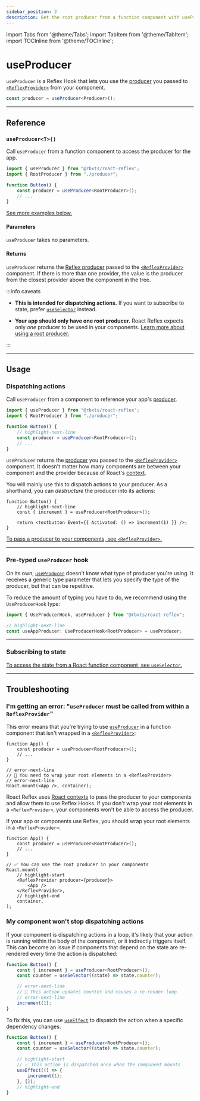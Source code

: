 ```yaml
---
sidebar_position: 2
description: Get the root producer from a function component with useProducer.
---
```


import Tabs from '@theme/Tabs';
import TabItem from '@theme/TabItem';
import TOCInline from '@theme/TOCInline';

# useProducer

`useProducer` is a Reflex Hook that lets you use the [producer](../reflex/producer) you passed to [`<ReflexProvider>`](reflex-provider) from your component.

```ts
const producer = useProducer<Producer>();
```

<TOCInline toc={toc} />

---

## Reference

### `useProducer<T>()`

Call `useProducer` from a function component to access the producer for the app.

```ts
import { useProducer } from "@rbxts/roact-reflex";
import { RootProducer } from "./producer";

function Button() {
	const producer = useProducer<RootProducer>();
	// ...
}
```

[See more examples below.](#usage)

#### Parameters

`useProducer` takes no parameters.

#### Returns

`useProducer` returns the [Reflex producer](../reflex/producer) passed to the [`<ReflexProvider>`](reflex-provider) component. If there is more than one provider, the value is the producer from the closest provider above the component in the tree.

:::info caveats

-   **This is intended for dispatching actions.** If you want to subscribe to state, prefer [`useSelector`](use-selector) instead.

-   **Your app should only have one root producer.** Roact Reflex expects only _one_ producer to be used in your components. [Learn more about using a root producer.](../reflex/combine-producers#using-multiple-producers)

:::

---

## Usage

### Dispatching actions

Call `useProducer` from a component to reference your app's [producer](../reflex/producer).

```ts
import { useProducer } from "@rbxts/roact-reflex";
import { RootProducer } from "./producer";

function Button() {
	// highlight-next-line
	const producer = useProducer<RootProducer>();
	// ...
}
```

`useProducer` returns the [producer](../reflex/producer) you passed to the [`<ReflexProvider>`](reflex-provider) component. It doesn't matter how many components are between your component and the provider because of Roact's [context](https://roblox.github.io/roact/advanced/context/).

You will mainly use this to dispatch actions to your producer. As a shorthand, you can _destructure_ the producer into its actions:

```tsx
function Button() {
	// highlight-next-line
	const { increment } = useProducer<RootProducer>();

	return <textbutton Event={{ Activated: () => increment(1) }} />;
}
```

[To pass a producer to your components, see `<ReflexProvider>`.](reflex-provider)

---

### Pre-typed `useProducer` hook

On its own, [`useProducer`](#useproducert) doesn't know what type of producer you're using. It receives a generic type parameter that lets you specify the type of the producer, but that can be repetitive.

To reduce the amount of typing you have to do, we recommend using the `UseProducerHook` type:

```ts
import { UseProducerHook, useProducer } from "@rbxts/roact-reflex";

// highlight-next-line
const useAppProducer: UseProducerHook<RootProducer> = useProducer;
```

---

### Subscribing to state

[To access the state from a Roact function component, see `useSelector`.](use-selector)

---

## Troubleshooting

### I'm getting an error: "`useProducer` must be called from within a `ReflexProvider`"

This error means that you're trying to use [`useProducer`](#useproducert) in a function component that isn't wrapped in a [`<ReflexProvider>`](reflex-provider):

```tsx
function App() {
	const producer = useProducer<RootProducer>();
	// ...
}

// error-next-line
// 🔴 You need to wrap your root elements in a <ReflexProvider>
// error-next-line
Roact.mount(<App />, container);
```

Roact Reflex uses [Roact contexts](https://roblox.github.io/roact/advanced/context/) to pass the producer to your components and allow them to use Reflex Hooks. If you don't wrap your root elements in a `<ReflexProvider>`, your components won't be able to access the producer.

If your app or components use Reflex, you should wrap your root elements in a `<ReflexProvider>`:

```tsx
function App() {
	const producer = useProducer<RootProducer>();
	// ...
}

// ✅ You can use the root producer in your components
Roact.mount(
	// highlight-start
	<ReflexProvider producer={producer}>
		<App />
	</ReflexProvider>,
	// highlight-end
	container,
);
```

### My component won't stop dispatching actions

If your component is dispatching actions in a loop, it's likely that your action is running within the body of the component, or it indirectly triggers itself. This can become an issue if components that depend on the state are re-rendered every time the action is dispatched:

```ts
function Button() {
	const { increment } = useProducer<RootProducer>();
	const counter = useSelector((state) => state.counter);

	// error-next-line
	// 🔴 This action updates counter and causes a re-render loop
	// error-next-line
	increment(1);
}
```

To fix this, you can use [`useEffect`](https://roblox.github.io/roact/advanced/hooks/#useeffect) to dispatch the action when a specific dependency changes:

```ts
function Button() {
	const { increment } = useProducer<RootProducer>();
	const counter = useSelector((state) => state.counter);

	// highlight-start
	// ✅ This action is dispatched once when the component mounts
	useEffect(() => {
		increment(1);
	}, []);
	// highlight-end
}
```
